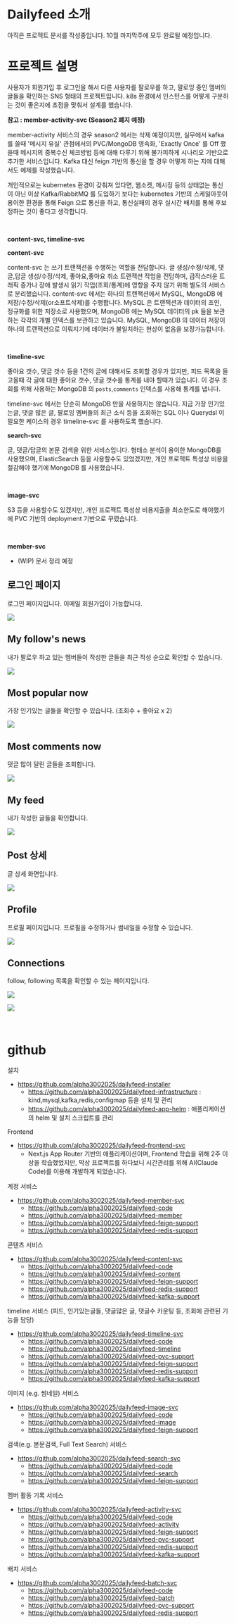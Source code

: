 # Dailyfeed 소개
아직은 프로젝트 문서를 작성중입니다. 10월 마지막주에 모두 완료될 예정입니다.

# 프로젝트 설명
사용자가 회원가입 후 로그인을 해서 다른 사용자를 팔로우를 하고, 팔로잉 중인 멤버의 글들을 확인하는 SNS 형태의 프로젝트입니다. k8s 환경에서 인스턴스를 어떻게 구분하는 것이 좋은지에 초점을 맞춰서 설계를 했습니다.<br/>



**참고 : member-activity-svc (Season2 폐지 예정)**<br/>

member-activity 서비스의 경우 season2 에서는 삭제 예정이지만, 실무에서 kafka 를 쓸때 '메시지 유실' 관점에서의 PVC/MongoDB 영속화, 'Exactly Once' 를 Off 했을때 메시지의 중복수신 체크방법 등에 대해 다루기 위해 불가피하게 시나리오 기반으로 추가한 서비스입니다. Kafka 대신 feign 기반의 통신을 할 경우 어떻게 하는 지에 대해서도 예제를 작성했습니다.<br/>

개인적으로는 kubernetes 환경이 갖춰져 있다면, 웹소켓, 메시징 등의 상태없는 통신이 아닌 이상 Kafka/RabbitMQ 를 도입하기 보다는 kubernetes 기반의 스케일아웃이 용이한 환경을 통해 Feign 으로 통신을 하고, 통신실패의 경우 실시간 배치를 통해 후보정하는 것이 좋다고 생각합니다.<br/>

<br/>



**content-svc, timeline-svc**<br/>

**content-svc**<br/>

content-svc 는 쓰기 트랜잭션을 수행하는 역할을 전담합니다. 글 생성/수정/삭제, 댓글,답글 생성/수정/삭제, 좋아요,좋아요 취소 트랜잭션 작업을 전담하며, 급작스러운 트래픽 증가나 장애 발생시 읽기 작업(조회/통계)에 영향을 주지 않기 위해 별도의 서비스로 분리했습니다. content-svc 에서는 하나의 트랜잭션에서 MySQL, MongoDB 에 저장/수정/삭제(or소프트삭제)를 수행합니다. MySQL 은 트랜잭션과 데이터의 조인, 정규화를 위한 저장소로 사용했으며, MongoDB 에는 MySQL 데이터의 pk 들을 보관하는 각각의 개별 인덱스를 보관하고 있습니다. MySQL, MongoDB 의 데이터 저장이 하나의 트랜잭션으로 이뤄지기에 데이터가 불일치하는 현상이 없음을 보장가능합니다. <br/>

<br/>



**timeline-svc**<br/>

좋아요 갯수, 댓글 갯수 등을 1건의 글에 대해서도 조회할 경우가 있지만, 피드 목록을 들고올때 각 글에 대한 좋아요 갯수, 댓글 갯수를 통계를 내야 할때가 있습니다. 이 경우 조회를 위해 사용하는 MongoDB 의 `posts`,`comments` 인덱스를 사용해 통계를 냅니다.<br/>

timeline-svc 에서는 단순히 MongoDB 만을 사용하지는 않습니다. 지금 가장 인기있는글, 댓글 많은 글, 팔로잉 멤버들의 최근 소식 등을 조회하는 SQL 이나 Querydsl 이 필요한 케이스의 경우 timeline-svc 를 사용하도록 했습니다.<br/>



**search-svc**<br/>

글, 댓글/답글의 본문 검색을 위한 서비스입니다. 형태소 분석이 용이한 MongoDB를 사용했으며, ElasticSearch 등을 사용할수도 있었겠지만, 개인 프로젝트 특성상 비용을 절감해야 했기에 MongoDB 를 사용했습니다.<br/>

<br/>



**image-svc**<br/>

S3 등을 사용할수도 있겠지만, 개인 프로젝트 특성상 비용지출을 최소한도로 해야했기에 PVC 기반의 deployment 기반으로 꾸렸습니다.<br/>

<br/>



**member-svc**<br/>

- (WIP) 문서 정리 예정






## 로그인 페이지

로그인 페이지입니다. 이메일 회원가입이 가능합니다.

![](./img/readme/documentation/login.png)
<br/>



## My follow's news

내가 팔로우 하고 있는 멤버들이 작성한 글들을 최근 작성 순으로 확인할 수 있습니다.

![](./img/readme/documentation/1-my-follows-news.png)
<br/>



## Most popular now

가장 인기있는 글들을 확인할 수 있습니다. (조회수 + 좋아요 x 2)

![](./img/readme/documentation/2-most-popular-now.png)
<br/>



## Most comments now

댓글 많이 달린 글들을 조회합니다.

![](./img/readme/documentation/3-most-comments-now.png)
<br/>



## My feed

내가 작성한 글들을 확인합니다.

![](./img/readme/documentation/4-my-feed.png)
<br/>

## Post 상세

글 상세 화면입니다.

![](./img/readme/documentation/7-post-detail.png)
<br/>

## Profile

프로필 페이지입니다. 프로필을 수정하거나 썸네일을 수정할 수 있습니다.

![](./img/readme/documentation/5-profile.png)
<br/>

## Connections

follow, following 목록을 확인할 수 있는 페이지입니다.

![](./img/readme/documentation/6-connections-1.png)
<br/>

![](./img/readme/documentation/6-connections-2.png)
<br/>


<br/>



# github

설치
- https://github.com/alpha3002025/dailyfeed-installer
  - https://github.com/alpha3002025/dailyfeed-infrastructure : kind,mysql,kafka,redis,configmap 등을 설치 및 관리
  - https://github.com/alpha3002025/dailyfeed-app-helm : 애플리케이션의 helm 및 설치 스크립트를 관리





Frontend

- https://github.com/alpha3002025/dailyfeed-frontend-svc
  - Next.js App Router 기반의 애플리케이션이며, Frontend 학습을 위해 2주 이상을 학습했었지만, 막상 프로젝트를 하다보니 시간관리를 위해 AI(Claude Code)를 이용해 개발하게 되었습니다.





계정 서비스

- https://github.com/alpha3002025/dailyfeed-member-svc
  - https://github.com/alpha3002025/dailyfeed-code
  - https://github.com/alpha3002025/dailyfeed-member
  - https://github.com/alpha3002025/dailyfeed-feign-support
  - https://github.com/alpha3002025/dailyfeed-redis-support





콘텐츠 서비스

- https://github.com/alpha3002025/dailyfeed-content-svc
  - https://github.com/alpha3002025/dailyfeed-code
  - https://github.com/alpha3002025/dailyfeed-content
  - https://github.com/alpha3002025/dailyfeed-feign-support
  - https://github.com/alpha3002025/dailyfeed-redis-support
  - https://github.com/alpha3002025/dailyfeed-kafka-support





timeline 서비스 (피드, 인기있는글들, 댓글많은 글, 댓글수 카운팅 등, 조회에 관련된 기능을 담당)

- https://github.com/alpha3002025/dailyfeed-timeline-svc
  - https://github.com/alpha3002025/dailyfeed-code
  - https://github.com/alpha3002025/dailyfeed-timeline
  - https://github.com/alpha3002025/dailyfeed-pvc-support
  - https://github.com/alpha3002025/dailyfeed-feign-support
  - https://github.com/alpha3002025/dailyfeed-redis-support
  - https://github.com/alpha3002025/dailyfeed-kafka-support





이미지 (e.g. 썸네일) 서비스

- https://github.com/alpha3002025/dailyfeed-image-svc
  - https://github.com/alpha3002025/dailyfeed-code
  - https://github.com/alpha3002025/dailyfeed-image
  - https://github.com/alpha3002025/dailyfeed-feign-support





검색(e.g. 본문검색, Full Text Search) 서비스

- https://github.com/alpha3002025/dailyfeed-search-svc
  - https://github.com/alpha3002025/dailyfeed-code
  - https://github.com/alpha3002025/dailyfeed-search
  - https://github.com/alpha3002025/dailyfeed-feign-support





멤버 활동 기록 서비스

- https://github.com/alpha3002025/dailyfeed-activity-svc
  - https://github.com/alpha3002025/dailyfeed-code
  - https://github.com/alpha3002025/dailyfeed-activity
  - https://github.com/alpha3002025/dailyfeed-feign-support
  - https://github.com/alpha3002025/dailyfeed-pvc-support
  - https://github.com/alpha3002025/dailyfeed-redis-support
  - https://github.com/alpha3002025/dailyfeed-kafka-support





배치 서비스

- https://github.com/alpha3002025/dailyfeed-batch-svc
  - https://github.com/alpha3002025/dailyfeed-code
  - https://github.com/alpha3002025/dailyfeed-batch
  - https://github.com/alpha3002025/dailyfeed-pvc-support
  - https://github.com/alpha3002025/dailyfeed-redis-support

